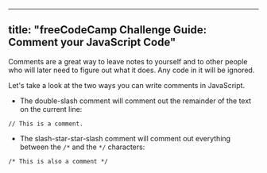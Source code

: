 
---
title: "freeCodeCamp Challenge Guide: Comment your JavaScript Code"
---

Comments are a great way to leave notes to yourself and to other people who will later need to figure out what it does. Any code in it will be ignored.

Let's take a look at the two ways you can write comments in JavaScript.

*   The double-slash comment will comment out the remainder of the text on the current line:

`// This is a comment.`

*   The slash-star-star-slash comment will comment out everything between the `/*` and the `*/` characters:

`/* This is also a comment */`
